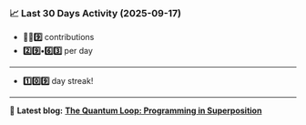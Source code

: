 <!--START_STATS-->
### 📈 Last 30 Days Activity (2025-09-17)  
- **🎱🎱9️⃣** contributions  
- **2️⃣9️⃣•6️⃣3️⃣** per day
---
- **1️⃣0️⃣9️⃣** day streak!
---
📝 **Latest blog:** [**The Quantum Loop: Programming in Superposition**](https://andriak.com/blog/quantum-loop)
<!--END_STATS-->
